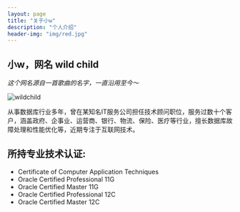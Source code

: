 ```yaml
---
layout: page
title: "关于小w"
description: "个人介绍" 
header-img: "img/red.jpg"
---
```


## 小w，网名 wild child


*这个网名源自一首歌曲的名字，一直沿用至今～*

![wildchild](https://wx2.sinaimg.cn/mw1024/891ecf4fly1fr361nvrcnj207w07sad7.jpg)


从事数据库行业多年，曾在某知名IT服务公司担任技术顾问职位，服务过数十个客户，涵盖政府、企事业、运营商、银行、物流、保险、医疗等行业，擅长数据库故障处理和性能优化等，近期专注于互联网技术。

## 所持专业技术认证:
- Certificate of Computer Application Techniques 
- Oracle Certified Professional 11G
- Oracle Certified Master 11G
- Oracle Certified Professional 12C
- Oracle Certified Master 12C




